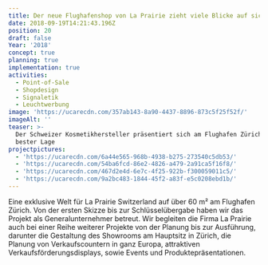 ```yaml
---
title: Der neue Flughafenshop von La Prairie zieht viele Blicke auf sich
date: 2018-09-19T14:21:43.196Z
position: 20
draft: false
Year: '2018'
concept: true
planning: true
implementation: true
activities:
  - Point-of-Sale
  - Shopdesign
  - Signaletik
  - Leuchtwerbung
image: 'https://ucarecdn.com/357ab143-8a90-4437-8896-873c5f25f52f/'
imageAlt: ''
teaser: >-
  Der Schweizer Kosmetikhersteller präsentiert sich am Flughafen Zürich an
  bester Lage
projectpictures:
  - 'https://ucarecdn.com/6a44e565-968b-4938-b275-273540c5db53/'
  - 'https://ucarecdn.com/54ba6fcd-86e2-4826-a479-2a91ca5f16f8/'
  - 'https://ucarecdn.com/467d2e4d-6e7c-4f25-922b-f300059011c5/'
  - 'https://ucarecdn.com/9a2bc483-1844-45f2-a83f-e5c0208ebd1b/'
---
```

Eine exklusive Welt für La Prairie Switzerland auf über 60 m² am Flughafen Zürich. Von der ersten Skizze bis zur Schlüsselübergabe haben wir das Projekt als Generalunternehmer betreut. Wir begleiten die Firma La Prairie auch bei einer Reihe weiterer Projekte von der Planung bis zur Ausführung, darunter die Gestaltung des Showrooms am Hauptsitz in Zürich, die Planung von Verkaufscountern in ganz Europa, attraktiven Verkaufsförderungsdisplays, sowie Events und Produktepräsentationen.
